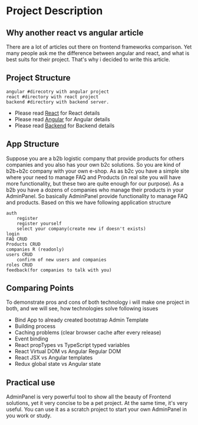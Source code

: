 # Project Description

## Why another react vs angular article

There are a lot of articles out there on frontend frameworks comparison.
Yet many people ask me the difference between angular and react, and what is best suits for their project.
That's why i decided to write this article.

## Project Structure
```
angular #direcotry with angular project
react #directory with react project
backend #directory with backend server.
```

* Please read [React](https://github.com/dgaydukov/react-vs-angular/blob/master/react/README.md) for React details
* Please read [Angular](https://github.com/dgaydukov/react-vs-angular/blob/master/angular/README.md) for Angular details
* Please read [Backend](https://github.com/dgaydukov/react-vs-angular/blob/master/backend/README.md) for Backend details

## App Structure

Suppose you are a b2b logistic company that provide products for others companies and you also has your own b2c solutions. So you are kind of b2b+b2c company with your own e-shop.
As as b2c you have a simple site where your need to manage FAQ and Products (in real site you will have more functionality, but these two are quite enough for our purpose).
As a b2b you have a dozens of companies who manage their products in your AdminPanel.
So basically AdminPanel provide functionality to manage FAQ and products.
Based on this we have following application structure

```
auth
    register
    register yourself
    select your company(create new if doesn't exists)
login
FAQ CRUD
Products CRUD
companies R (readonly)
users CRUD
    confirm of new users and companies
roles CRUD
feedback(for companies to talk with you)
```

## Comparing Points

To demonstrate pros and cons of both technology i will make one project in both, and we will see, how technologies solve following issues

* Bind App to already created bootstrap Admin Template
* Building process
* Caching problems (clear browser cache after every release)
* Event binding
* React propTypes vs TypeScript typed variables
* React Virtual DOM vs Angular Regular DOM
* React JSX vs Angular templates
* Redux global state vs Angular state


## Practical use

AdminPanel is very powerful tool to show all the beauty of Frontend solutions, yet it very concise to be a pet project.
At the same time, it's very useful. You can use it as a scratch project to start your own AdminPanel in you work or study.





